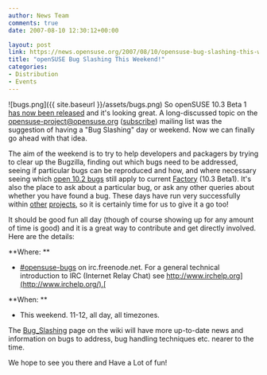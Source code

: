 ```yaml
---
author: News Team
comments: true
date: 2007-08-10 12:30:12+00:00

layout: post
link: https://news.opensuse.org/2007/08/10/opensuse-bug-slashing-this-weekend/
title: "openSUSE Bug Slashing This Weekend!"
categories:
- Distribution
- Events
---
```

![bugs.png]({{ site.baseurl }}/assets/bugs.png) So openSUSE 10.3 Beta 1 [has now been released](https://news.opensuse.org/?p=106) and it's looking great. A long-discussed topic on the [opensuse-project@opensuse.org](mailto:opensuse-project@opensuse.org) ([subscribe](mailto:opensuse-project+subscribe@opensuse.org)) mailing list was the suggestion of having a "Bug Slashing" day or weekend. Now we can finally go ahead with that idea.

The aim of the weekend is to try to help developers and packagers by trying to clear up the Bugzilla, finding out which bugs need to be addressed, seeing if particular bugs can be reproduced and how, and where necessary seeing which [open 10.2 bugs](https://bugzilla.novell.com/report.cgi?x_axis_field=bug_status&y_axis_field=product&z_axis_field=&query_format=report-table&short_desc_type=allwordssubstr&short_desc=&long_desc_type=fulltext&long_desc=&classification=openSUSE&product=openSUSE+10.2&product=openSUSE+10.3&bug_file_loc_type=allwordssubstr&bug_file_loc=&status_whiteboard_type=allwordssubstr&status_whiteboard=&keywords_type=anywords&keywords=&bug_status=UNCONFIRMED&bug_status=NEW&bug_status=ASSIGNED&bug_status=NEEDINFO&bug_status=REOPENED&emailassigned_to1=1&emailtype1=substring&email1=&emailassigned_to2=1&emailreporter2=1&emailqa_contact2=1&emailcc2=1&emailtype2=substring&email2=&bugidtype=include&bug_id=&votes=&chfieldfrom=&chfieldto=Now&chfieldvalue=&format=table&action=wrap&field0-0-0=noop&type0-0-0=noop&value0-0-0=) still apply to current [Factory](http://en.opensuse.org/Factory) (10.3 Beta1). It's also the place to ask about a particular bug, or ask any other queries about whether you have found a bug. These days have run very successfully within [other](http://dot.kde.org/1161718356/) [projects](http://bugday.gentoo.org/), so it is certainly time for us to give it a go too!

<!-- more -->
It should be good fun all day (though of course showing up for any amount of time is good) and it is a great way to contribute and get directly involved. Here are the details:

**Where: **



	
  * [#opensuse-bugs](irc://irc.freenode.net/opensuse-bugs) on irc.freenode.net. For a general technical introduction to IRC (Internet Relay Chat) see [http://www.irchelp.org](http://www.irchelp.org/).[ ](http://www.irchelp.org/)


**When: **



	
  * This weekend. 11-12, all day, all timezones.


The [Bug_Slashing](http://opensuse.org/Bug_Slashing) page on the wiki will have more up-to-date news and information on bugs to address, bug handling techniques etc. nearer to the time.

We hope to see you there and Have a Lot of fun!
